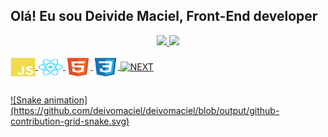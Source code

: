 ## Olá! Eu sou Deivide Maciel, Front-End developer

<div align="center">
  <a href="https://github.com/deivomaciel">
  <img height="150em" src="https://github-readme-stats.vercel.app/api?username=deivomaciel&show_icons=true&theme=tokyonight&include_all_commits=true&count_private=true"/>
  <img height="150em" src="https://github-readme-stats.vercel.app/api/top-langs/?username=deivomaciel&layout=compact&langs_count=7&theme=tokyonight"/>
</div>
  
<div style="display: inline_block"><br>
  <img align="center" alt="Js" height="30" width="40" src="https://raw.githubusercontent.com/devicons/devicon/master/icons/javascript/javascript-plain.svg">
  <img align="center" alt="React" height="30" width="40" src="https://raw.githubusercontent.com/devicons/devicon/master/icons/react/react-original.svg">
  <img align="center" alt="HTML" height="30" width="40" src="https://raw.githubusercontent.com/devicons/devicon/master/icons/html5/html5-original.svg">
  <img align="center" alt="CSS" height="30" width="40" src="https://raw.githubusercontent.com/devicons/devicon/master/icons/css3/css3-original.svg">
  <img align="center" alt="NEXT" height="70" width="80" src="https://cdn.jsdelivr.net/gh/devicons/devicon/icons/nextjs/nextjs-original-wordmark.svg">
</div>
  
  ##
   
<div>
  ![Snake animation](https://github.com/deivomaciel/deivomaciel/blob/output/github-contribution-grid-snake.svg)
</div>
